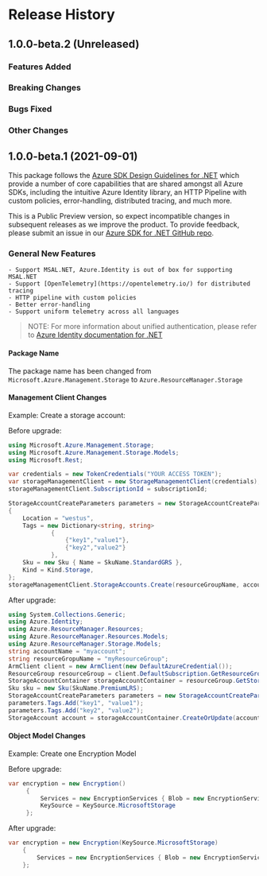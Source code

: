 # Release History

## 1.0.0-beta.2 (Unreleased)

### Features Added

### Breaking Changes

### Bugs Fixed

### Other Changes

## 1.0.0-beta.1 (2021-09-01)

This package follows the [Azure SDK Design Guidelines for .NET](https://azure.github.io/azure-sdk/dotnet_introduction.html) which provide a number of core capabilities that are shared amongst all Azure SDKs, including the intuitive Azure Identity library, an HTTP Pipeline with custom policies, error-handling, distributed tracing, and much more.

This is a Public Preview version, so expect incompatible changes in subsequent releases as we improve the product. To provide feedback, please submit an issue in our [Azure SDK for .NET GitHub repo](https://github.com/Azure/azure-sdk-for-net/issues).

### General New Features

    - Support MSAL.NET, Azure.Identity is out of box for supporting MSAL.NET
    - Support [OpenTelemetry](https://opentelemetry.io/) for distributed tracing
    - HTTP pipeline with custom policies
    - Better error-handling
    - Support uniform telemetry across all languages

> NOTE: For more information about unified authentication, please refer to [Azure Identity documentation for .NET](https://docs.microsoft.com//dotnet/api/overview/azure/identity-readme?view=azure-dotnet)

#### Package Name
The package name has been changed from `Microsoft.Azure.Management.Storage` to `Azure.ResourceManager.Storage`

#### Management Client Changes

Example: Create a storage account:

Before upgrade:
```csharp
using Microsoft.Azure.Management.Storage;
using Microsoft.Azure.Management.Storage.Models;
using Microsoft.Rest;

var credentials = new TokenCredentials("YOUR ACCESS TOKEN");
var storageManagementClient = new StorageManagementClient(credentials);
storageManagementClient.SubscriptionId = subscriptionId;

StorageAccountCreateParameters parameters = new StorageAccountCreateParameters
{
    Location = "westus",
    Tags = new Dictionary<string, string>
            {
                {"key1","value1"},
                {"key2","value2"}
            },
    Sku = new Sku { Name = SkuName.StandardGRS },
    Kind = Kind.Storage,
};
storageManagementClient.StorageAccounts.Create(resourceGroupName, accountName, parameters);
```

After upgrade:
```C# Snippet:Create_Storage_Account
using System.Collections.Generic;
using Azure.Identity;
using Azure.ResourceManager.Resources;
using Azure.ResourceManager.Resources.Models;
using Azure.ResourceManager.Storage.Models;
string accountName = "myaccount";
string resourceGropuName = "myResourceGroup";
ArmClient client = new ArmClient(new DefaultAzureCredential());
ResourceGroup resourceGroup = client.DefaultSubscription.GetResourceGroups().Get(resourceGropuName);
StorageAccountContainer storageAccountContainer = resourceGroup.GetStorageAccounts();
Sku sku = new Sku(SkuName.PremiumLRS);
StorageAccountCreateParameters parameters = new StorageAccountCreateParameters(new Sku(SkuName.StandardGRS), Kind.Storage, Location.WestUS);
parameters.Tags.Add("key1", "value1");
parameters.Tags.Add("key2", "value2");
StorageAccount account = storageAccountContainer.CreateOrUpdate(accountName, parameters).Value;
```

#### Object Model Changes

Example: Create one Encryption Model

Before upgrade:
```csharp
var encryption = new Encryption()
     {
         Services = new EncryptionServices { Blob = new EncryptionService { Enabled = true }, File = new EncryptionService { Enabled = true } },
         KeySource = KeySource.MicrosoftStorage
     };
```

After upgrade:
```csharp
var encryption = new Encryption(KeySource.MicrosoftStorage)
    {
        Services = new EncryptionServices { Blob = new EncryptionService { Enabled = true }, File = new EncryptionService { Enabled = true } }
    };
```
